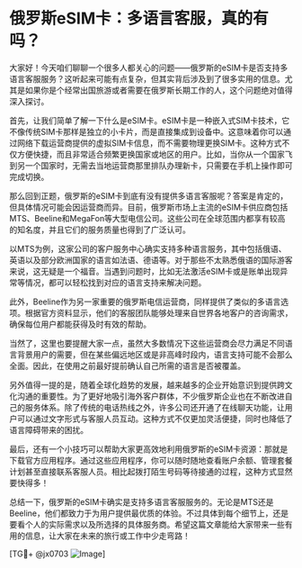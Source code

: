 # 俄罗斯eSIM卡：多语言客服，真的有吗？

大家好！今天咱们聊聊一个很多人都关心的问题——俄罗斯的eSIM卡是否支持多语言客服服务？这听起来可能有点复杂，但其实背后涉及到了很多实用的信息。尤其是如果你是个经常出国旅游或者需要在俄罗斯长期工作的人，这个问题绝对值得深入探讨。

首先，让我们简单了解一下什么是eSIM卡。eSIM卡是一种嵌入式SIM卡技术，它不像传统SIM卡那样是独立的小卡片，而是直接集成到设备中。这意味着你可以通过网络下载运营商提供的虚拟SIM卡信息，而不需要物理更换SIM卡。这种方式不仅方便快捷，而且非常适合频繁更换国家或地区的用户。比如，当你从一个国家飞到另一个国家时，无需去当地运营商那里排队办理新卡，只需要在手机上操作即可完成切换。

那么回到正题，俄罗斯的eSIM卡到底有没有提供多语言客服呢？答案是肯定的，但具体情况可能会因运营商而异。目前，俄罗斯市场上主流的eSIM卡供应商包括MTS、Beeline和MegaFon等大型电信公司。这些公司在全球范围内都享有较高的知名度，并且它们的服务质量也得到了广泛认可。

以MTS为例，这家公司的客户服务中心确实支持多种语言服务，其中包括俄语、英语以及部分欧洲国家的语言如法语、德语等。对于那些不太熟悉俄语的国际游客来说，这无疑是一个福音。当遇到问题时，比如无法激活eSIM卡或是账单出现异常等情况，都可以轻松找到对应的语言支持来解决问题。

此外，Beeline作为另一家重要的俄罗斯电信运营商，同样提供了类似的多语言选项。根据官方资料显示，他们的客服团队能够处理来自世界各地客户的咨询需求，确保每位用户都能获得及时有效的帮助。

当然了，这里也要提醒大家一点，虽然大多数情况下这些运营商会尽力满足不同语言背景用户的需要，但在某些偏远地区或是非高峰时段内，语言支持可能不会那么全面。因此，在使用之前最好提前确认自己所需的语言是否被覆盖。

另外值得一提的是，随着全球化趋势的发展，越来越多的企业开始意识到提供跨文化沟通的重要性。为了更好地吸引海外客户群体，不少俄罗斯企业也在不断改进自己的服务体系。除了传统的电话热线之外，许多公司还开通了在线聊天功能，让用户可以通过文字形式与客服人员互动。这种方式不仅更加灵活便捷，同时也降低了语言障碍带来的困扰。

最后，还有一个小技巧可以帮助大家更高效地利用俄罗斯的eSIM卡资源：那就是下载官方应用程序。通过这些应用程序，你可以随时随地查看账户余额、管理套餐计划甚至直接联系客服人员。相比起拨打陌生号码等待接通的过程，这种方式显然要快得多！

总结一下，俄罗斯的eSIM卡确实是支持多语言客服服务的。无论是MTS还是Beeline，他们都致力于为用户提供最优质的体验。不过具体到每个细节上，还是要看个人的实际需求以及所选择的具体服务商。希望这篇文章能给大家带来一些有用的信息，让大家在未来的旅行或工作中少走弯路！

[TG💪+ @jx0703 ![Image](https://github.com/user-attachments/assets/dbca1d08-cadb-493c-b0ec-ad6f7a83f270)]
